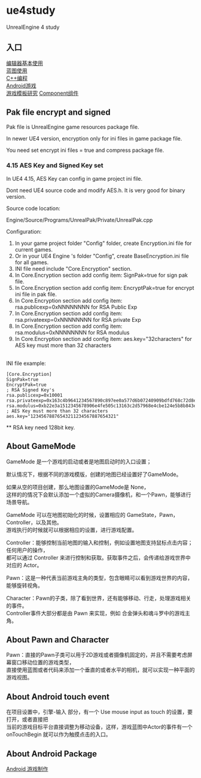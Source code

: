 # ue4study
UnrealEngine 4 study

## 入口

[编辑器基本使用](EditorUsage.md)<br/>
[蓝图使用](Blueprint.md)<br/>
[C++编程](CProgram.md)<br/>
[Android游戏](AndroidGame.md)<br/>
[游戏模板研究](Templates.md)
[Component组件](Components.md)


## Pak file encrypt and signed

Pak file is UnrealEngine game resources package file.<br/>

In newer UE4 version, encryption only for ini files in game package file.<br/>

You need set encrypt ini files = true and compress package file.<br/>

### 4.15 AES Key and Signed Key set

In UE4 4.15, AES Key can config in game project ini file.<br/>

Dont need UE4 source code and modify AES.h. It is very good for binary version.<br/>

Source code location:<br/>

Engine/Source/Programs/UnrealPak/Private/UnrealPak.cpp<br/>

Configuration:<br/>
1. In your game project folder "Config" folder, create Encryption.ini file for current games.
1. Or in your UE4 Engine \'s folder "Config", create BaseEncryption.ini file for all games.
1. INI file need include "Core.Encryption" section.
1. In Core.Encryption section add config item: SignPak=true for sign pak file.
1. In Core.Encryption section add config item: EncryptPak=true for encrypt ini file in pak file.
1. In Core.Encryption section add config item: rsa.publicexp=0xNNNNNNNN for RSA Public Exp
1. In Core.Encryption section add config item: rsa.privateexp=0xNNNNNNNN for RSA private Exp
1. In Core.Encryption section add config item: rsa.modulus=0xNNNNNNNN for RSA modulus
1. In Core.Encryption section add config item: aes.key="32characters" for AES key must more than 32 characters
<br/>
INI file example:<br/>

````
[Core.Encryption]
SignPak=true
EncryptPak=true
; RSA Signed Key's
rsa.publicexp=0x10001
rsa.privateexp=0x163c4b9641234567890c897ee0a577d6b07240909bdfd768c72d8ea8cc025bb1
rsa.modulus=0xb22e3a1512345678906e4fe505c13163c2d57968e4cbe124e5b8b843e91a8c55
; AES Key must more than 32 characters
aes.key="12345678876543211234567887654321"
````

** RSA key need 128bit key.

## About GameMode

GameMode 是一个游戏的启动或者是地图启动时的入口设置；<br/>

默认情况下，根据不同的游戏模版，创建的地图已经设置好了GameMode。<br/>

如果从空的项目创建，那么地图设置的GameMode是 None，<br/>
这样的的情况下会默认添加一个虚拟的Camera摄像机，和一个Pawn，能够进行场景导航。<br/>


GameMode 可以在地图初始化的时候，设置相应的 GameState，Pawn， Controller，以及其他。<br/>
游戏执行的时候就可以根据相应的设置，进行游戏配置。<br/>

Controller：能够控制当前地图的输入和控制，例如设置地图支持鼠标点击内容；任何用户的操作，<br/>
都可以通过 Controller 来进行控制和获取。获取事件之后，会传递给游戏世界中对应的 Actor。<br/>

Pawn：这是一种代表当前游戏主角的类型，包含眼睛可以看到游戏世界的内容，能够旋转视角。<br/>

Character：Pawn的子类，除了看到世界，还有能够移动、行走，处理游戏相关的事件。<br/>
Controller事件大部分都是由 Pawn 来实现，例如 合金弹头和魂斗罗中的游戏主角。<br/>

## About Pawn and Character

Pawn：直接的Pawn子类可以用于2D游戏或者摄像机固定的，并且不需要考虑屏幕窗口移动位置的游戏类型，<br/>
直接使用蓝图或者代码来添加一个垂直的或者水平的相机，就可以实现一种平面的游戏视图。

## About Android touch event

在项目设置中，引擎-输入 部分，有一个 Use mouse input as touch 的设置，要打开，或者直接把<br/>
当前的游戏目标平台直接调整为移动设备，这样，游戏蓝图中Actor的事件有一个 onTouchBegin 就可以作为触摸点击的入口。<br/>

## About Android Package

[Android 游戏制作](AndroidGame.md)
